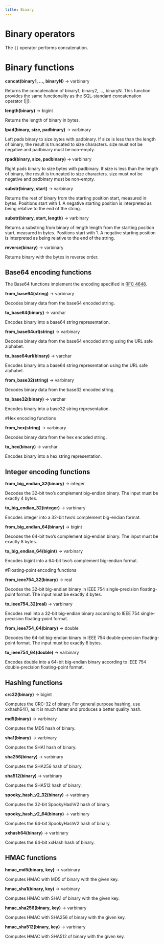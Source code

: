 ```yaml
---
title: Binary
---
```


# Binary operators

The `||` operator performs concatenation.

# Binary functions

**concat(binary1, ..., binaryN)** → varbinary

Returns the concatenation of binary1, binary2, ..., binaryN. This function provides the same functionality as the SQL-standard concatenation operator (||).

**length(binary)** → bigint

Returns the length of binary in bytes.

**lpad(binary, size, padbinary)** → varbinary

Left pads binary to size bytes with padbinary. If size is less than the length of binary, the result is truncated to size characters. size must not be negative and padbinary must be non-empty.

**rpad(binary, size, padbinary)** → varbinary

Right pads binary to size bytes with padbinary. If size is less than the length of binary, the result is truncated to size characters. size must not be negative and padbinary must be non-empty.

**substr(binary, start)** → varbinary

Returns the rest of binary from the starting position start, measured in bytes. Positions start with 1. A negative starting position is interpreted as being relative to the end of the string.

**substr(binary, start, length)** → varbinary

Returns a substring from binary of length length from the starting position start, measured in bytes. Positions start with 1. A negative starting position is interpreted as being relative to the end of the string.

**reverse(binary)** → varbinary

Returns binary with the bytes in reverse order.

## Base64 encoding functions

The Base64 functions implement the encoding specified in [RFC 4648](https://tools.ietf.org/html/rfc4648).

**from_base64(string)** → varbinary

Decodes binary data from the base64 encoded string.

**to_base64(binary)** → varchar

Encodes binary into a base64 string representation.

**from_base64url(string)** → varbinary

Decodes binary data from the base64 encoded string using the URL safe alphabet.

**to_base64url(binary)** → varchar

Encodes binary into a base64 string representation using the URL safe alphabet.

**from_base32(string)** → varbinary

Decodes binary data from the base32 encoded string.

**to_base32(binary)** → varchar

Encodes binary into a base32 string representation.

#Hex encoding functions

**from_hex(string)** → varbinary

Decodes binary data from the hex encoded string.

**to_hex(binary)** → varchar

Encodes binary into a hex string representation.

## Integer encoding functions

**from_big_endian_32(binary)** → integer

Decodes the 32-bit two’s complement big-endian binary. The input must be exactly 4 bytes.

**to_big_endian_32(integer)** → varbinary

Encodes integer into a 32-bit two’s complement big-endian format.

**from_big_endian_64(binary)** → bigint

Decodes the 64-bit two’s complement big-endian binary. The input must be exactly 8 bytes.

**to_big_endian_64(bigint)** → varbinary

Encodes bigint into a 64-bit two’s complement big-endian format.

#Floating-point encoding functions

**from_ieee754_32(binary)** → real

Decodes the 32-bit big-endian binary in IEEE 754 single-precision floating-point format. The input must be exactly 4 bytes.

**to_ieee754_32(real)** → varbinary

Encodes real into a 32-bit big-endian binary according to IEEE 754 single-precision floating-point format.

**from_ieee754_64(binary)** → double

Decodes the 64-bit big-endian binary in IEEE 754 double-precision floating-point format. The input must be exactly 8 bytes.

**to_ieee754_64(double)** → varbinary

Encodes double into a 64-bit big-endian binary according to IEEE 754 double-precision floating-point format.

## Hashing functions

**crc32(binary)** → bigint

Computes the CRC-32 of binary. For general purpose hashing, use xxhash64(), as it is much faster and produces a better quality hash.

**md5(binary)** → varbinary

Computes the MD5 hash of binary.

**sha1(binary)** → varbinary

Computes the SHA1 hash of binary.

**sha256(binary)** → varbinary

Computes the SHA256 hash of binary.

**sha512(binary)** → varbinary

Computes the SHA512 hash of binary.

**spooky_hash_v2_32(binary)** → varbinary

Computes the 32-bit SpookyHashV2 hash of binary.

**spooky_hash_v2_64(binary)** → varbinary

Computes the 64-bit SpookyHashV2 hash of binary.

**xxhash64(binary)** → varbinary

Computes the 64-bit xxHash hash of binary.

## HMAC functions

**hmac_md5(binary, key)** → varbinary

Computes HMAC with MD5 of binary with the given key.

**hmac_sha1(binary, key)** → varbinary

Computes HMAC with SHA1 of binary with the given key.

**hmac_sha256(binary, key)** → varbinary

Computes HMAC with SHA256 of binary with the given key.

**hmac_sha512(binary, key)** → varbinary

Computes HMAC with SHA512 of binary with the given key.


